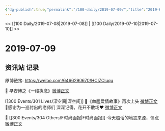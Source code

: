 ```yaml
---
{"dg-publish":true,"permalink":"/100-daily/2019-07-09/","title":"2019-07-09"}
---
```



<< [[100 Daily/2019-07-08\|2019-07-08]] | [[100 Daily/2019-07-10\|2019-07-10]] >>

# 2019-07-09

## 资讯站 记录

原博链接: https://weibo.com/6466290670/HCIZCluqu

🎵 早安博之《一缕执念》[微博正文](https://m.weibo.cn/6466290670/4392066546773652)

[[300 Events/301 Lives/深空间\|深空间]]
🎵《血腥爱情故事》再次上头 [微博正文](https://m.weibo.cn/6466290670/4392283778647814)
🎵感谢为一巡付出的老师们
深深记得，花开不散场❤️
[微博正文](https://m.weibo.cn/6466290670/4392058606953967)

🎵 [[300 Events/304 Others/F时尚画报\|F时尚画报]]-今天超话的地震来源，慎点[微博正文](https://m.weibo.cn/6466290670/4392139888794583)
